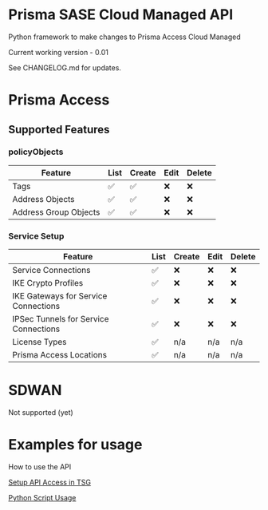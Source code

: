 # Prisma SASE Cloud Managed API
 Python framework to make changes to Prisma Access Cloud Managed

Current working version - 0.01

See CHANGELOG.md for updates.

# Prisma Access
## Supported Features 
### policyObjects
| Feature | List | Create | Edit | Delete |
| ------- | ---- | ------ | ---- | ------ |
| Tags | :white_check_mark: | :white_check_mark: | :x: | :x: |
| Address Objects | :white_check_mark: | :white_check_mark: | :x: | :x: |
| Address Group Objects | :white_check_mark: | :white_check_mark: | :x: | :x: |

### Service Setup
| Feature | List | Create | Edit | Delete |
| ------- | ---- | ------ | ---- | ------ |
| Service Connections | :white_check_mark: | :x: | :x: | :x: |
| IKE Crypto Profiles | :white_check_mark: | :x: | :x: | :x: |
| IKE Gateways for Service Connections | :white_check_mark: | :x: | :x: | :x: | 
| IPSec Tunnels for Service Connections | :white_check_mark: | :x: | :x: | :x: |
| License Types | :white_check_mark: | n/a | n/a | n/a |
| Prisma Access Locations | :white_check_mark: | n/a | n/a | n/a |


# SDWAN
Not supported (yet)

# Examples for usage
How to use the API

[Setup API Access in TSG](https://github.com/PaloAltoNetworks/PrismaSASECloudManaged-Python/blob/main/usage-identity-access.md)

[Python Script Usage](https://github.com/PaloAltoNetworks/PrismaSASECloudManaged-Python/blob/main/usage-python.md)